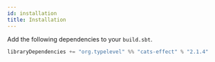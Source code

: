 ```yaml
---
id: installation
title: Installation
---
```


Add the following dependencies to your `build.sbt`.

```sbt
libraryDependencies += "org.typelevel" %% "cats-effect" % "2.1.4"
```
